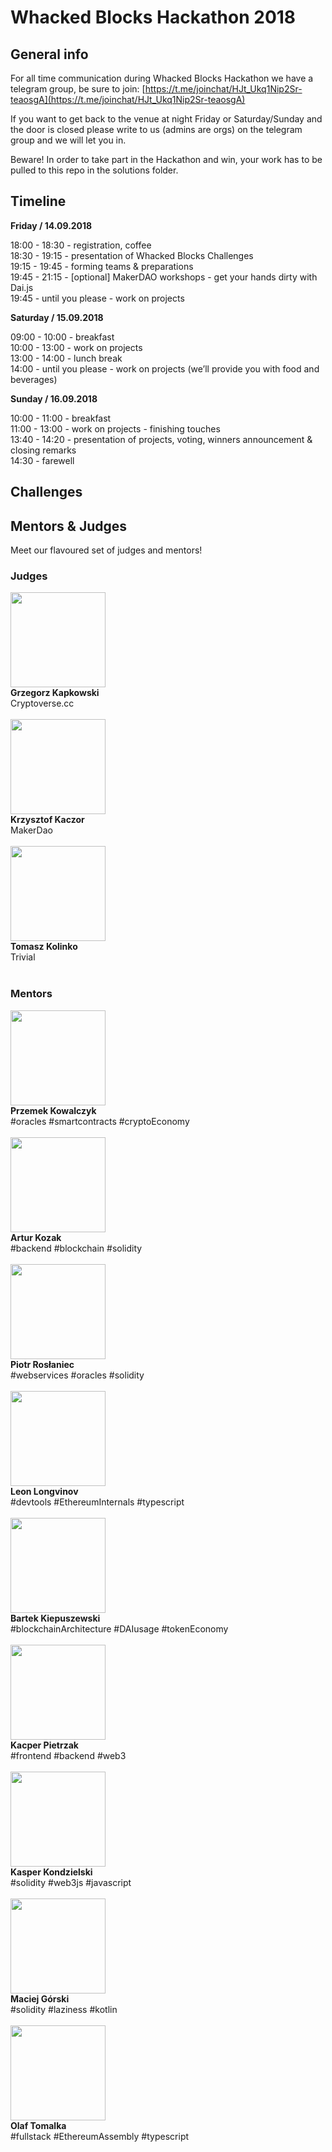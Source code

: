 # Whacked Blocks Hackathon 2018

## General info

For all time communication during Whacked Blocks Hackathon we have a telegram group, be sure to join:
[https://t.me/joinchat/HJt_Ukq1Nip2Sr-teaosgA](https://t.me/joinchat/HJt_Ukq1Nip2Sr-teaosgA)

If you want to get back to the venue at night Friday or Saturday/Sunday and the door is closed please write to us (admins are orgs) on the telegram group and we will let you in.

Beware! In order to take part in the Hackathon and win, your work has to be pulled to this repo in the solutions folder. 

## Timeline

**Friday / 14.09.2018**
 

18:00 - 18:30 - registration, coffee<br/>
18:30 - 19:15 - presentation of Whacked Blocks Challenges<br/>
19:15 - 19:45 - forming teams & preparations<br/>
19:45 - 21:15 - [optional] MakerDAO workshops - get your hands dirty with Dai.js      
19:45 - until you please - work on projects
 

**Saturday / 15.09.2018**

 
09:00 - 10:00 - breakfast<br/>
10:00 - 13:00 - work on projects<br/>
13:00 - 14:00 - lunch break<br/>
14:00 - until you please - work on projects (we’ll provide you with food and beverages)
 

**Sunday / 16.09.2018**
 

10:00 - 11:00 - breakfast<br/>
11:00 - 13:00 - work on projects - finishing touches<br/>
13:40 - 14:20 - presentation of projects, voting, winners announcement & closing remarks<br/>
14:30 - farewell


## Challenges

## Mentors & Judges

Meet our flavoured set of judges and mentors!

### Judges

<img src="https://static1.squarespace.com/static/5b86e2f8cc8fedee5576d563/t/5b8a4e2503ce641ab2ea4cb2/1535790631681/grzes+kapkowski.jpg" width="152" height="152"><br/>**Grzegorz Kapkowski**<br/>Cryptoverse.cc<br/><br/>
<img src="https://static1.squarespace.com/static/5b86e2f8cc8fedee5576d563/t/5b8d07844fa51ae1229fc6de/1535969162580/krzysztof+kaczor.jpg" width="152" height="152"><br/>**Krzysztof Kaczor**<br/>MakerDao<br/><br/>
<img src="https://static1.squarespace.com/static/5b86e2f8cc8fedee5576d563/t/5b8a4e0d4fa51ae12289d971/1535790608324/tomek+kolinko.jpg" width="152" height="152"><br/>**Tomasz Kolinko**<br/>Trivial<br/><br/>

### Mentors

<img src="https://static1.squarespace.com/static/5b86e2f8cc8fedee5576d563/t/5b8e8edb88251b17eb46a56c/1536069375733/Przemek+Kowalczyk.jpg" width="152" height="152"><br/>**Przemek Kowalczyk**<br/> #oracles #smartcontracts #cryptoEconomy <br/><br/>
<img src="https://static1.squarespace.com/static/5b86e2f8cc8fedee5576d563/t/5b8a4d80cd8366d4a008fd3f/1535790466701/artur+kozak.jpg" width="152" height="152"><br/>**Artur Kozak**<br/> #backend #blockchain #solidity<br/><br/>
<img src="https://static1.squarespace.com/static/5b86e2f8cc8fedee5576d563/t/5b8a4cbfaa4a99a4981e8ce7/1535790273309/piotr+roslaniec.jpg" width="152" height="152"><br/>**Piotr Rosłaniec**<br/> #webservices #oracles #solidity<br/><br/>
<img src="https://static1.squarespace.com/static/5b86e2f8cc8fedee5576d563/t/5b8a4cd6b8a045c95ea06593/1535790295961/leonid+longvinov.jpg" width="152" height="152"><br/>**Leon Longvinov**<br/> #devtools #EthereumInternals #typescript<br/><br/>
<img src="https://static1.squarespace.com/static/5b86e2f8cc8fedee5576d563/t/5b8a4deeaa4a99a4981e924c/1535790576920/bartek+kiepuszewski.jpg" width="152" height="152"><br/>**Bartek Kiepuszewski** <br/> #blockchainArchitecture #DAIusage #tokenEconomy<br/><br/>
<img src="https://static1.squarespace.com/static/5b86e2f8cc8fedee5576d563/t/5b919b9a0e2e72f578f001a1/1536269222807/kacper_pietrzak.png" width="152" height="152"><br/>**Kacper Pietrzak** <br/> #frontend #backend #web3<br/><br/>
<img src="https://static1.squarespace.com/static/5b86e2f8cc8fedee5576d563/t/5b8a4d8d4d7a9cd1f8da5dcb/1535790479572/kasper+kondzielski.jpg" width="152" height="152"><br/>**Kasper Kondzielski** <br/> #solidity #web3js #javascript <br/><br/>
<img src="https://static1.squarespace.com/static/5b86e2f8cc8fedee5576d563/t/5b8a4d9acd8366d4a008fdad/1535790491461/maciej+gorski.jpg" width="152" height="152"><br/>**Maciej Górski** <br/> #solidity #laziness #kotlin <br/><br/>
<img src="https://static1.squarespace.com/static/5b86e2f8cc8fedee5576d563/t/5b9ab7a5032be4cb04e13af0/1536866223203/maciej+gorski.png" width="152" height="152"><br/> **Olaf Tomalka** <br/> #fullstack #EthereumAssembly #typescript
